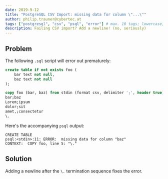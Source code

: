 ```yaml
---
date: 2019-9-12
title: "PostgreSQL CSV Import: missing data for column \"...\""
author: philip.trauner@cybertec.at
tags: ["postgresql", "csv", "psql", "error"] # max. 10 tags; lowercase; dash-separated
description: Failing CSV import? Add a newline! (no, seriously)
---
```


## Problem
The following `.sql` script will error out prematurely:
```sql
create table if not exists foo (
	bar text not null,
	baz text not null
);

copy foo (bar, baz) from stdin (format csv, delimiter ';', header true);
bar;baz
Lorem;ipsum
dolor;sit
amet,;consectetur
\.
```

Here's the accompanying `psql` output:
```
CREATE TABLE
psql:<stdin>:11: ERROR:  missing data for column "baz"
CONTEXT:  COPY foo, line 5: "\."
```

## Solution
Adding a newline after the `\.` termination sequence fixes the error.
